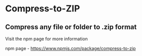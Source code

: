 # Compress-to-ZIP

## Compress any file or folder to .zip format

Visit the npm page for more information

npm page - https://www.npmjs.com/package/compress-to-zip